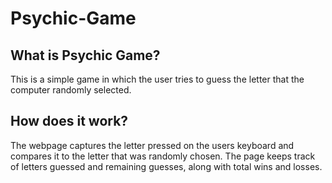 # Psychic-Game

## What is Psychic Game?
This is a simple game in which the user tries to guess the letter that the computer randomly selected.

## How does it work?
The webpage captures the letter pressed on the users keyboard and compares it to the letter that was randomly chosen.
The page keeps track of letters guessed and remaining guesses, along with total wins and losses.

